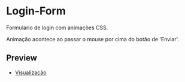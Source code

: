 # Login-Form
 Formulario de login com animações CSS.
 
 Animação acontece ao passar o mouse por cima
 do botão de 'Enviar'.

## Preview 

* [Visualização](https://login-form-preview.vercel.app)
